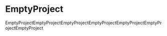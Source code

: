 # EmptyProject
EmptyProjectEmptyProjectEmptyProjectEmptyProjectEmptyProjectEmptyProjectEmptyProject
